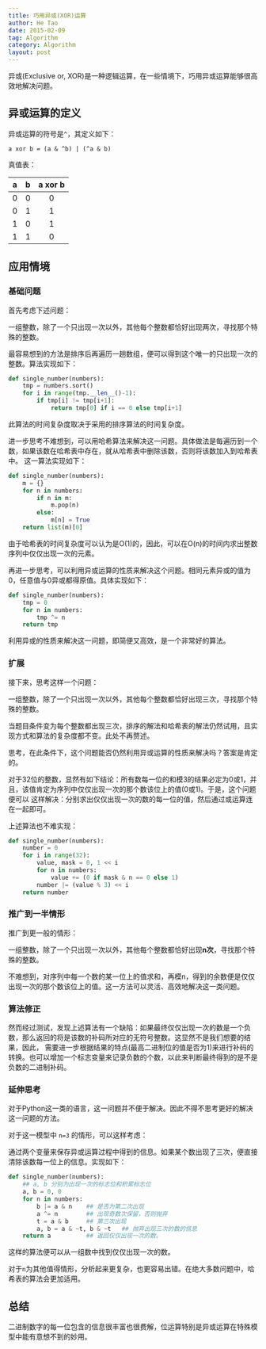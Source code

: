```yaml
---
title: 巧用异或(XOR)运算
author: He Tao
date: 2015-02-09
tag: Algorithm
category: Algorithm
layout: post
---
```


异或(Exclusive or, XOR)是一种逻辑运算，在一些情境下，巧用异或运算能够很高效地解决问题。

异或运算的定义
---------------

异或运算的符号是`^`，其定义如下：

    a xor b = (a & ^b) | (^a & b)

真值表：

| a | b | a xor b |
|:-:|:-:|:-------:|
| 0 | 0 | 0       |
| 0 | 1 | 1       |
| 1 | 0 | 1       |
| 1 | 1 | 0       |

<!--more-->

应用情境
---------

### 基础问题

首先考虑下述问题：

一组整数，除了一个只出现一次以外，其他每个整数都恰好出现两次，寻找那个特殊的整数。

最容易想到的方法是排序后再遍历一趟数组，便可以得到这个唯一的只出现一次的整数。算法实现如下：

~~~python
def single_number(numbers):
    tmp = numbers.sort()
    for i in range(tmp.__len__()-1):
        if tmp[i] != tmp[i+1]:
            return tmp[0] if i == 0 else tmp[i+1]
~~~

此算法的时间复杂度取决于采用的排序算法的时间复杂度。

进一步思考不难想到，可以用哈希算法来解决这一问题。具体做法是每遍历到一个数，如果该数在哈希表中存在，就从哈希表中删除该数，否则将该数加入到哈希表中。
这一算法实现如下：

~~~python
def single_number(numbers):
    m = {}
    for n in numbers:
        if n in m:
            m.pop(n)
        else:
            m[n] = True
    return list(m)[0]
~~~

由于哈希表的时间复杂度可以认为是O(1)的，因此，可以在O(n)的时间内求出整数序列中仅仅出现一次的元素。

再进一步思考，可以利用异或运算的性质来解决这个问题。相同元素异或的值为0，任意值与0异或都得原值。具体实现如下：

~~~python
def single_number(numbers):
    tmp = 0
    for n in numbers:
        tmp ^= n
    return tmp
~~~

利用异或的性质来解决这一问题，即简便又高效，是一个非常好的算法。

### 扩展

接下来，思考这样一个问题：

一组整数，除了一个只出现一次以外，其他每个整数都恰好出现三次，寻找那个特殊的整数。

当题目条件变为每个整数都出现三次，排序的解法和哈希表的解法仍然试用，且实现方式和算法的复杂度都不变。此处不再赘述。

思考，在此条件下，这个问题能否仍然利用异或运算的性质来解决吗？答案是肯定的。

对于32位的整数，显然有如下结论：所有数每一位的和模3的结果必定为0或1，并且，该值肯定为序列中仅仅出现一次的那个数该位上的值(0或1)。于是，这个问题便可以
这样解决：分别求出仅仅出现一次的数的每一位的值，然后通过或运算连在一起即可。

上述算法也不难实现：

~~~python
def single_number(numbers):
    number = 0
    for i in range(32):
        value, mask = 0, 1 << i
        for n in numbers:
            value += (0 if mask & n == 0 else 1)
        number |= (value % 3) << i
    return number
~~~

### 推广到一半情形

推广到更一般的情形：

一组整数，除了一个只出现一次以外，其他每个整数都恰好出现**n次**，寻找那个特殊的整数。

不难想到，对序列中每一个数的某一位上的值求和，再模n，得到的余数便是仅仅出现一次的那个数该位上的值。这一方法可以灵活、高效地解决这一类问题。

### 算法修正

然而经过测试，发现上述算法有一个缺陷：如果最终仅仅出现一次的数是一个负数，那么返回的将是该数的补码所对应的无符号整数。这显然不是我们想要的结果，因此，
需要进一步根据结果的特点(最高二进制位的值是否为1)来进行补码的转换。也可以增加一个标志变量来记录负数的个数，以此来判断最终得到的是不是负数的二进制补码。

### 延伸思考

对于Python这一类的语言，这一问题并不便于解决。因此不得不思考更好的解决这一问题的方法。

对于这一模型中 `n=3` 的情形，可以这样考虑：

通过两个变量来保存异或运算过程中得到的信息。如果某个数出现了三次，便直接清除该数每一位上的信息。实现如下：

~~~python
def single_number(numbers):
    ## a, b 分别为出现一次的标志位和积累标志位
    a, b = 0, 0
    for n in numbers:
        b |= a & n    ## 是否为第二次出现
        a ^= n        ## 出现奇数次保留，否则抛弃
        t = a & b     ## 第三次出现
        a, b = a & ~t, b & ~t   ## 抛弃出现三次的数的信息
    return a          ## 返回仅仅出现一次的数。
~~~

这样的算法便可以从一组数中找到仅仅出现一次的数。

对于`n`为其他值得情形，分析起来更复杂，也更容易出错。在绝大多数问题中，哈希表的算法会更加适用。

总结
-----

二进制数字的每一位包含的信息很丰富也很费解，位运算特别是异或运算在特殊模型中能有意想不到的妙用。





